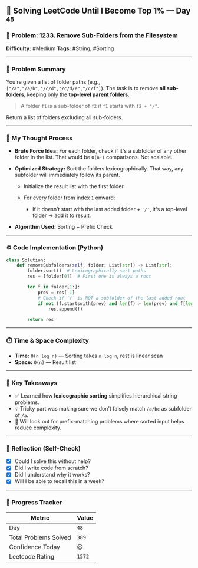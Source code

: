 ## 🧠 Solving LeetCode Until I Become Top 1% — Day `48`

### 🔹 Problem: [1233. Remove Sub-Folders from the Filesystem](https://leetcode.com/problems/remove-sub-folders-from-the-filesystem/)

**Difficulty:** #Medium
**Tags:**  #String, #Sorting 

---

### 📝 Problem Summary

You’re given a list of folder paths (e.g., `["/a","/a/b","/c/d","/c/d/e","/c/f"]`).
The task is to remove **all sub-folders**, keeping only the **top-level parent folders**.

> A folder `f1` is a sub-folder of `f2` if `f1` starts with `f2 + "/"`.

Return a list of folders excluding all sub-folders.

---

### 🧠 My Thought Process

* **Brute Force Idea:**
  For each folder, check if it's a subfolder of any other folder in the list. That would be `O(n²)` comparisons. Not scalable.

* **Optimized Strategy:**
  Sort the folders lexicographically. That way, any subfolder will immediately follow its parent.

  * Initialize the result list with the first folder.
  * For every folder from index `1` onward:

    * If it doesn’t start with the last added folder + `'/'`, it's a top-level folder → add it to result.

* **Algorithm Used:**
  Sorting + Prefix Check

---

### ⚙️ Code Implementation (Python)

```python
class Solution:
    def removeSubfolders(self, folder: List[str]) -> List[str]:
        folder.sort()  # Lexicographically sort paths
        res = [folder[0]]  # First one is always a root

        for f in folder[1:]:
            prev = res[-1]
            # Check if `f` is NOT a subfolder of the last added root
            if not (f.startswith(prev) and len(f) > len(prev) and f[len(prev)] == "/"):
                res.append(f)

        return res
```

---

### ⏱️ Time & Space Complexity

* **Time:** `O(n log n)` — Sorting takes `n log n`, rest is linear scan
* **Space:** `O(n)` — Result list

---

### 🧩 Key Takeaways

* ✅ Learned how **lexicographic sorting** simplifies hierarchical string problems.
* 💡 Tricky part was making sure we don't falsely match `/a/bc` as subfolder of `/a`.
* 💭 Will look out for prefix-matching problems where sorted input helps reduce complexity.

---

### 🔁 Reflection (Self-Check)

* [x] Could I solve this without help?
* [x] Did I write code from scratch?
* [x] Did I understand why it works?
* [x] Will I be able to recall this in a week?

---

### 🚀 Progress Tracker

| Metric                | Value  |
| --------------------- | ------ |
| Day                   | `48`    |
| Total Problems Solved | `389`    |
| Confidence Today      | 😃     |
| Leetcode Rating       | `1572` |
